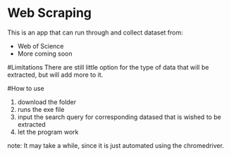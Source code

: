 # Web Scraping
This is an app that can run through and collect dataset from:
- Web of Science
- More coming soon

#Limitations
There are still little option for the type of data that will be extracted, but will add more to it. 

#How to use
1. download the folder
2. runs the exe file
3. input the search query for corresponding datased that is wished to be extracted
4. let the program work

note:
It may take a while, since it is just automated using the chromedriver.
